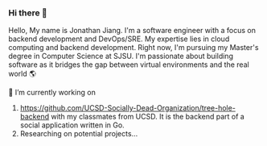 ### Hi there 👋
Hello, My name is Jonathan Jiang. I'm a software engineer with a focus on backend development and DevOps/SRE. My expertise lies in cloud computing and backend development.
Right now, I'm pursuing my Master's degree in Computer Science at SJSU. I'm passionate about building software as it bridges the gap between virtual environments and the real world 🌎

🔭 I’m currently working on
 1. https://github.com/UCSD-Socially-Dead-Organization/tree-hole-backend with my classmates from UCSD. It is the backend part of a social application written in Go.
 2. Researching on potential projects...



<!--
**johnjiangtw0804/johnjiangtw0804** is a ✨ _special_ ✨ repository because its `README.md` (this file) appears on your GitHub profile.

Here are some ideas to get you started:
About Me 🤝

- 🌱 I’m currently learning ...
- 👯 I’m looking to collaborate on ...
- 🤔 I’m looking for help with ...
- 💬 Ask me about ...
- 📫 How to reach me: ...
- 😄 Pronouns: ...
- ⚡ Fun fact: ...
-->

